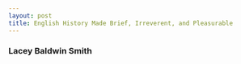 ```yaml
---
layout: post
title: English History Made Brief, Irreverent, and Pleasurable
---
```


### Lacey Baldwin Smith